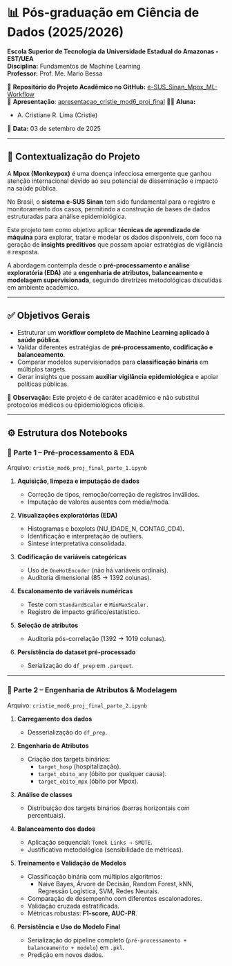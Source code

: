 # 📊 Pós-graduação em Ciência de Dados (2025/2026)  

**Escola Superior de Tecnologia da Universidade Estadual do Amazonas - EST/UEA**  
**Disciplina:** Fundamentos de Machine Learning  
**Professor:** Prof. Me. Mario Bessa  

📂 **Repositório do Projeto Acadêmico no GitHub:** [e-SUS_Sinan_Mpox_ML-Workflow](https://github.com/Cristie-Lima/e-SUS_Sinan_Mpox_ML-Workflow)  
📂 **Apresentação**: [apresentacao_cristie_mod6_proj_final](https://notebooksharing.space/view/ad4ad08282cd79b1e1142bf85b9efe75919dd5bbd9a2bf66d6e493c50283e537#displayOptions=)
👩‍🎓 **Aluna:**  
- A. Cristiane R. Lima (Cristie)  

📅 **Data:** 03 de setembro de 2025  

---

## 📌 Contextualização do Projeto

A **Mpox (Monkeypox)** é uma doença infecciosa emergente que ganhou atenção internacional devido ao seu potencial de disseminação e impacto na saúde pública.  

No Brasil, o **sistema e-SUS Sinan** tem sido fundamental para o registro e monitoramento dos casos, permitindo a construção de bases de dados estruturadas para análise epidemiológica.  

Este projeto tem como objetivo aplicar **técnicas de aprendizado de máquina** para explorar, tratar e modelar os dados disponíveis, com foco na geração de **insights preditivos** que possam apoiar estratégias de vigilância e resposta.  

A abordagem contempla desde o **pré-processamento e análise exploratória (EDA)** até a **engenharia de atributos, balanceamento e modelagem supervisionada**, seguindo diretrizes metodológicas discutidas em ambiente acadêmico.  

---

## ✅ Objetivos Gerais
- Estruturar um **workflow completo de Machine Learning aplicado à saúde pública**.  
- Validar diferentes estratégias de **pré-processamento, codificação e balanceamento**.  
- Comparar modelos supervisionados para **classificação binária** em múltiplos targets.  
- Gerar insights que possam **auxiliar vigilância epidemiológica** e apoiar políticas públicas.  

📌 **Observação:** Este projeto é de caráter acadêmico e não substitui protocolos médicos ou epidemiológicos oficiais.  

---

## ⚙️ Estrutura dos Notebooks

### 🔹 Parte 1 – Pré-processamento & EDA  
Arquivo: `cristie_mod6_proj_final_parte_1.ipynb`  

1. **Aquisição, limpeza e imputação de dados**  
   - Correção de tipos, remoção/correção de registros inválidos.  
   - Imputação de valores ausentes com média/moda.  

2. **Visualizações exploratórias (EDA)**  
   - Histogramas e boxplots (NU_IDADE_N, CONTAG_CD4).  
   - Identificação e interpretação de outliers.  
   - Síntese interpretativa consolidada.  

3. **Codificação de variáveis categóricas**  
   - Uso de `OneHotEncoder` (não há variáveis ordinais).  
   - Auditoria dimensional (85 → 1392 colunas).  

4. **Escalonamento de variáveis numéricas**  
   - Teste com `StandardScaler` e `MinMaxScaler`.  
   - Registro de impacto gráfico/estatístico.  

5. **Seleção de atributos**  
   - Auditoria pós-correlação (1392 → 1019 colunas).  

6. **Persistência do dataset pré-processado**  
   - Serialização do `df_prep` em `.parquet`.  

---

### 🔹 Parte 2 – Engenharia de Atributos & Modelagem  
Arquivo: `cristie_mod6_proj_final_parte_2.ipynb`  

1. **Carregamento dos dados**  
   - Desserialização do `df_prep`.  

2. **Engenharia de Atributos**  
   - Criação dos targets binários:  
     - `target_hosp` (hospitalização).  
     - `target_obito_any` (óbito por qualquer causa).  
     - `target_obito_mpx` (óbito por Mpox).  

3. **Análise de classes**  
   - Distribuição dos targets binários (barras horizontais com percentuais).  

4. **Balanceamento dos dados**  
   - Aplicação sequencial: `Tomek Links → SMOTE`.  
   - Justificativa metodológica (sensibilidade de métricas).  

5. **Treinamento e Validação de Modelos**  
   - Classificação binária com múltiplos algoritmos:  
     - Naive Bayes, Árvore de Decisão, Random Forest, kNN, Regressão Logística, SVM, Redes Neurais.  
   - Comparação de desempenho com diferentes escalonadores.  
   - Validação cruzada estratificada.  
   - Métricas robustas: **F1-score, AUC-PR**.  

6. **Persistência e Uso do Modelo Final**  
   - Serialização do pipeline completo (`pré-processamento + balanceamento + modelo`) em `.pkl`.  
   - Predição em novos dados.  

